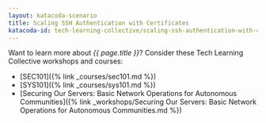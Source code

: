 ```yaml
---
layout: katacoda-scenario
title: Scaling SSH Authentication with Certificates
katacoda-id: tech-learning-collective/scaling-ssh-authentication-with-certificates
---
```


Want to learn more about *{{ page.title }}*? Consider these Tech Learning Collective workshops and courses:

* [SEC101]({% link _courses/sec101.md %})
* [SYS101]({% link _courses/sys101.md %})
* [Securing Our Servers: Basic Network Operations for Autonomous Communities]({% link _workshops/Securing Our Servers: Basic Network Operations for Autonomous Communities.md %})
